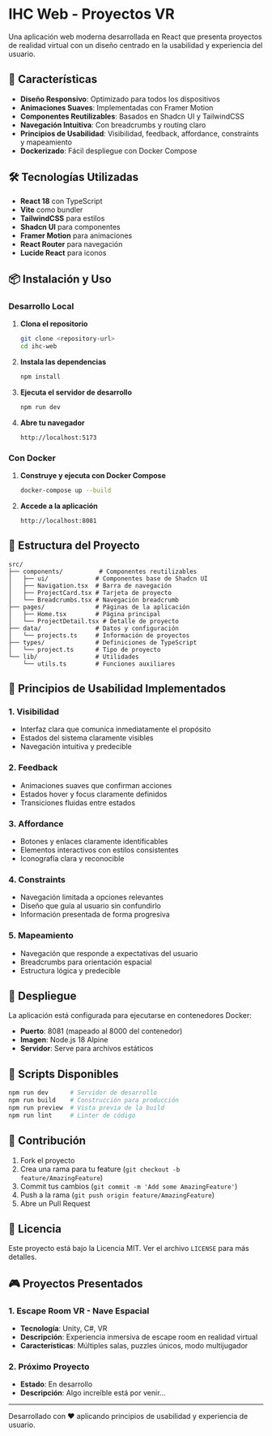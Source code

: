 # IHC Web - Proyectos VR

Una aplicación web moderna desarrollada en React que presenta proyectos de realidad virtual con un diseño centrado en la usabilidad y experiencia del usuario.

## 🚀 Características

- **Diseño Responsivo**: Optimizado para todos los dispositivos
- **Animaciones Suaves**: Implementadas con Framer Motion
- **Componentes Reutilizables**: Basados en Shadcn UI y TailwindCSS
- **Navegación Intuitiva**: Con breadcrumbs y routing claro
- **Principios de Usabilidad**: Visibilidad, feedback, affordance, constraints y mapeamiento
- **Dockerizado**: Fácil despliegue con Docker Compose

## 🛠️ Tecnologías Utilizadas

- **React 18** con TypeScript
- **Vite** como bundler
- **TailwindCSS** para estilos
- **Shadcn UI** para componentes
- **Framer Motion** para animaciones
- **React Router** para navegación
- **Lucide React** para iconos

## 📦 Instalación y Uso

### Desarrollo Local

1. **Clona el repositorio**
   ```bash
   git clone <repository-url>
   cd ihc-web
   ```

2. **Instala las dependencias**
   ```bash
   npm install
   ```

3. **Ejecuta el servidor de desarrollo**
   ```bash
   npm run dev
   ```

4. **Abre tu navegador**
   ```
   http://localhost:5173
   ```

### Con Docker

1. **Construye y ejecuta con Docker Compose**
   ```bash
   docker-compose up --build
   ```

2. **Accede a la aplicación**
   ```
   http://localhost:8081
   ```

## 🎯 Estructura del Proyecto

```
src/
├── components/          # Componentes reutilizables
│   ├── ui/             # Componentes base de Shadcn UI
│   ├── Navigation.tsx  # Barra de navegación
│   ├── ProjectCard.tsx # Tarjeta de proyecto
│   └── Breadcrumbs.tsx # Navegación breadcrumb
├── pages/              # Páginas de la aplicación
│   ├── Home.tsx        # Página principal
│   └── ProjectDetail.tsx # Detalle de proyecto
├── data/               # Datos y configuración
│   └── projects.ts     # Información de proyectos
├── types/              # Definiciones de TypeScript
│   └── project.ts      # Tipo de proyecto
└── lib/                # Utilidades
    └── utils.ts        # Funciones auxiliares
```

## 🎨 Principios de Usabilidad Implementados

### 1. **Visibilidad**
- Interfaz clara que comunica inmediatamente el propósito
- Estados del sistema claramente visibles
- Navegación intuitiva y predecible

### 2. **Feedback**
- Animaciones suaves que confirman acciones
- Estados hover y focus claramente definidos
- Transiciones fluidas entre estados

### 3. **Affordance**
- Botones y enlaces claramente identificables
- Elementos interactivos con estilos consistentes
- Iconografía clara y reconocible

### 4. **Constraints**
- Navegación limitada a opciones relevantes
- Diseño que guía al usuario sin confundirlo
- Información presentada de forma progresiva

### 5. **Mapeamiento**
- Navegación que responde a expectativas del usuario
- Breadcrumbs para orientación espacial
- Estructura lógica y predecible

## 🚀 Despliegue

La aplicación está configurada para ejecutarse en contenedores Docker:

- **Puerto**: 8081 (mapeado al 8000 del contenedor)
- **Imagen**: Node.js 18 Alpine
- **Servidor**: Serve para archivos estáticos

## 📝 Scripts Disponibles

```bash
npm run dev      # Servidor de desarrollo
npm run build    # Construcción para producción
npm run preview  # Vista previa de la build
npm run lint     # Linter de código
```

## 🤝 Contribución

1. Fork el proyecto
2. Crea una rama para tu feature (`git checkout -b feature/AmazingFeature`)
3. Commit tus cambios (`git commit -m 'Add some AmazingFeature'`)
4. Push a la rama (`git push origin feature/AmazingFeature`)
5. Abre un Pull Request

## 📄 Licencia

Este proyecto está bajo la Licencia MIT. Ver el archivo `LICENSE` para más detalles.

## 🎮 Proyectos Presentados

### 1. Escape Room VR - Nave Espacial
- **Tecnología**: Unity, C#, VR
- **Descripción**: Experiencia inmersiva de escape room en realidad virtual
- **Características**: Múltiples salas, puzzles únicos, modo multijugador

### 2. Próximo Proyecto
- **Estado**: En desarrollo
- **Descripción**: Algo increíble está por venir...

---

Desarrollado con ❤️ aplicando principios de usabilidad y experiencia de usuario.
